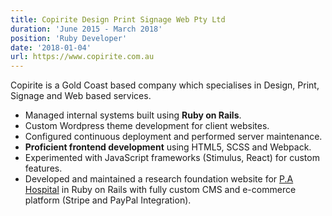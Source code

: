 ```yaml
---
title: Copirite Design Print Signage Web Pty Ltd
duration: 'June 2015 - March 2018'
position: 'Ruby Developer'
date: '2018-01-04'
url: https://www.copirite.com.au
---
```

Copirite is a Gold Coast based company which specialises in Design, Print, Signage and Web based services.

* Managed internal systems built using <strong>Ruby on Rails</strong>.
* Custom Wordpress theme development for client websites.
* Configured continuous deployment and performed server maintenance.
* <strong>Proficient frontend development</strong> using HTML5, SCSS and Webpack.
* Experimented with JavaScript frameworks (Stimulus, React) for custom features.
* Developed and maintained a research foundation website for [P.A Hospital](https://pafoundation.org.au) in Ruby on Rails with fully custom CMS and e-commerce platform (Stripe and PayPal Integration).

